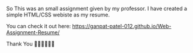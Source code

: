 So This was an small assignment given by my professor.
I have created a simple HTML/CSS webiste as my resume. 

You can check it out here: https://ganpat-patel-012.github.io/Web-Assignment-Resume/

Thank You 🙏🏼🙏🏼🙏🏼
